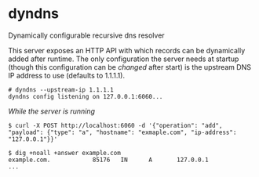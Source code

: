 # dyndns

Dynamically configurable recursive dns resolver

This server exposes an HTTP API with which records can be dynamically added after runtime. The only configuration the server needs at startup (though this configuration can be _changed_ after start) is the upstream DNS IP address to use (defaults to 1.1.1.1).

```
# dyndns --upstream-ip 1.1.1.1
dyndns config listening on 127.0.0.1:6060...
```

*While the server is running*

```
$ curl -X POST http://localhost:6060 -d '{"operation": "add", "payload": {"type": "a", "hostname": "exmaple.com", "ip-address": "127.0.0.1"}}'

$ dig +noall +answer example.com
example.com.            85176   IN      A       127.0.0.1
...


```
